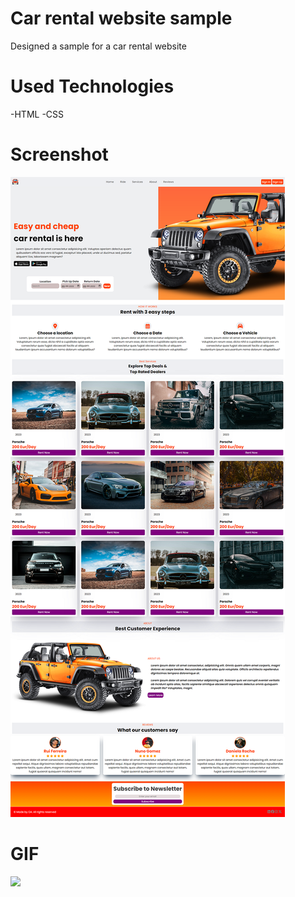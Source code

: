 # Car rental website sample
Designed a sample for a car rental website

# Used Technologies
-HTML
-CSS

# Screenshot

![](images/Car%20rental.png)

# GIF

![](images/Car-Rental.gif)
